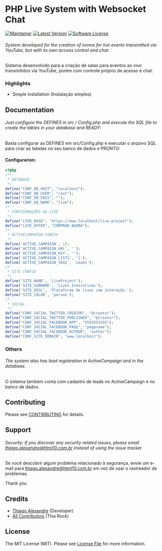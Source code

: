 # PHP Live System with Websocket Chat

[![Maintainer](http://img.shields.io/badge/maintainer-@snlpnk-blue.svg?style=flat-square)](https://twitter.com/sanolpunk)
[![Latest Version](https://img.shields.io/github/release/snlpnk/live-project.svg?style=flat-square)](https://github.com/snlpnk/live-project/releases)
[![Software License](https://img.shields.io/badge/license-MIT-brightgreen.svg?style=flat-square)](LICENSE)

###### System developed for the creation of rooms for live events transmitted via YouTube, but with its own access control and chat.

Sistema desenvolvido para a criação de salas para eventos ao vivo transmitidos via YouTube, porém com controle próprio de acesso e chat.

### Highlights

- Simple installation (Instalação simples)

## Documentation

###### Just configure the DEFINES in src / Config.php and execute the SQL file to create the tables in your database and READY:

Basta configurar as DEFINES em src/Config.php e executar o arquivo SQL para criar as tabelas no seu banco de dados e PRONTO:

#### Configurarion:

```php
<?php
/**
 * DATABASE
 */
define("CONF_DB_HOST", "localhost");
define("CONF_DB_USER", "root");
define("CONF_DB_PASS", "");
define("CONF_DB_NAME", "live");
/*
 * CONFIGURAÇÕES DA LIVE
 */
define("LIVE_BASE", "https://www.localhost/live-project");
define("LIVE_OFFER", "COMPRAR AGORA"); 
/*
 * ACTIVECAMPAIGN CONFIG
 */
define('ACTIVE_CAMPAIGN', 1); 
define('ACTIVE_CAMPAIGN_URL', ''); 
define('ACTIVE_CAMPAIGN_KEY', ''); 
define('ACTIVE_CAMPAIGN_LISTS', '1'); 
define('ACTIVE_CAMPAIGN_TAGS', 'Leads'); 
/*
 * SITE CONFIG
 */
define('SITE_NAME', 'LiveProject'); 
define('SITE_SUBNAME', 'Lives Interativas'); 
define('SITE_DESC', 'Plataforma de lives com interação.'); 
define('SITE_COLOR', 'person');
/*
 * SOCIAL
 */
define("CONF_SOCIAL_TWITTER_CREATOR", "@creator");
define("CONF_SOCIAL_TWITTER_PUBLISHER", "@creator");
define("CONF_SOCIAL_FACEBOOK_APP", "5555555555");
define("CONF_SOCIAL_FACEBOOK_PAGE", "pagename");
define("CONF_SOCIAL_FACEBOOK_AUTHOR", "author");
define("CONF_SITE_DOMAIN", "www.localhost");
```

### Others

###### The system also has lead registration in ActiveCampaign and in the database.

O sistema também conta com cadastro de leads no ActiveCampaign e no banco de dados.

## Contributing

Please see [CONTRIBUTING](https://github.com/snlpnk/live-project/blob/master/CONTRIBUTING.md) for details.

## Support

###### Security: If you discover any security related issues, please email thiago.alexandre@html10.com.br instead of using the issue tracker.

Se você descobrir algum problema relacionado à segurança, envie um e-mail para thiago.alexandre@html10.com.br em vez de usar o rastreador de problemas.

Thank you

## Credits

- [Thiago Alexandre](https://github.com/snlpnk) (Developer)
- [All Contributors](https://github.com/snlpnk/live-project/contributors) (This Rock)

## License

The MIT License (MIT). Please see [License File](https://github.com/snlpnk/live-project/blob/master/LICENSE) for more information.
